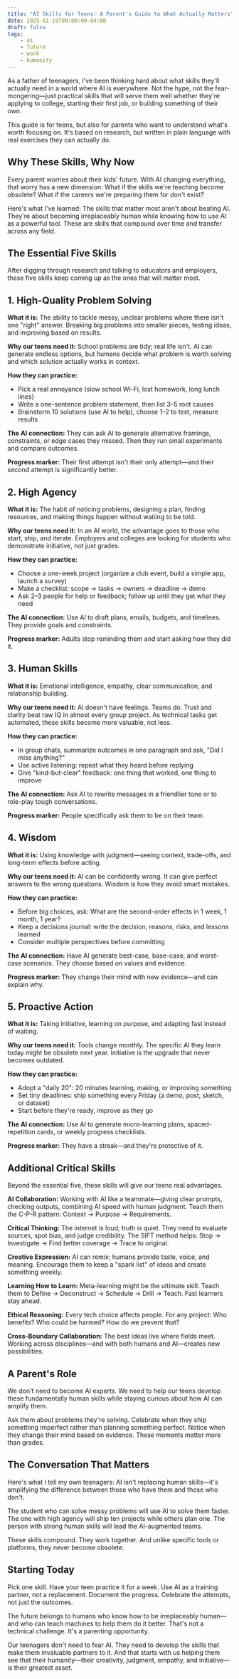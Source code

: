 ```yaml
---
title: "AI Skills for Teens: A Parent's Guide to What Actually Matters"
date: 2025-01-19T00:00:00-04:00
draft: false
tags:
    - ai
    - future
    - work
    - humanity
---
```


As a father of teenagers, I've been thinking hard about what skills they'll actually need in a world where AI is everywhere. Not the hype, not the fear-mongering—just practical skills that will serve them well whether they're applying to college, starting their first job, or building something of their own.

This guide is for teens, but also for parents who want to understand what's worth focusing on. It's based on research, but written in plain language with real exercises they can actually do.

## Why These Skills, Why Now

Every parent worries about their kids' future. With AI changing everything, that worry has a new dimension: What if the skills we're teaching become obsolete? What if the careers we're preparing them for don't exist?

Here's what I've learned: The skills that matter most aren't about beating AI. They're about becoming irreplaceably human while knowing how to use AI as a powerful tool. These are skills that compound over time and transfer across any field.

## The Essential Five Skills

After digging through research and talking to educators and employers, these five skills keep coming up as the ones that will matter most.

## 1. High-Quality Problem Solving

**What it is:** The ability to tackle messy, unclear problems where there isn't one "right" answer. Breaking big problems into smaller pieces, testing ideas, and improving based on results.

**Why our teens need it:** School problems are tidy; real life isn't. AI can generate endless options, but humans decide what problem is worth solving and which solution actually works in context.

**How they can practice:**
- Pick a real annoyance (slow school Wi-Fi, lost homework, long lunch lines)
- Write a one-sentence problem statement, then list 3–5 root causes
- Brainstorm 10 solutions (use AI to help), choose 1–2 to test, measure results

**The AI connection:** They can ask AI to generate alternative framings, constraints, or edge cases they missed. Then they run small experiments and compare outcomes.

**Progress marker:** Their first attempt isn't their only attempt—and their second attempt is significantly better.

## 2. High Agency

**What it is:** The habit of noticing problems, designing a plan, finding resources, and making things happen without waiting to be told.

**Why our teens need it:** In an AI world, the advantage goes to those who start, ship, and iterate. Employers and colleges are looking for students who demonstrate initiative, not just grades.

**How they can practice:**
- Choose a one-week project (organize a club event, build a simple app, launch a survey)
- Make a checklist: scope → tasks → owners → deadline → demo
- Ask 2–3 people for help or feedback; follow up until they get what they need

**The AI connection:** Use AI to draft plans, emails, budgets, and timelines. They provide goals and constraints.

**Progress marker:** Adults stop reminding them and start asking how they did it.

## 3. Human Skills

**What it is:** Emotional intelligence, empathy, clear communication, and relationship building.

**Why our teens need it:** AI doesn't have feelings. Teams do. Trust and clarity beat raw IQ in almost every group project. As technical tasks get automated, these skills become more valuable, not less.

**How they can practice:**
- In group chats, summarize outcomes in one paragraph and ask, "Did I miss anything?"
- Use active listening: repeat what they heard before replying
- Give "kind-but-clear" feedback: one thing that worked, one thing to improve

**The AI connection:** Ask AI to rewrite messages in a friendlier tone or to role-play tough conversations.

**Progress marker:** People specifically ask them to be on their team.

## 4. Wisdom

**What it is:** Using knowledge with judgment—seeing context, trade-offs, and long-term effects before acting.

**Why our teens need it:** AI can be confidently wrong. It can give perfect answers to the wrong questions. Wisdom is how they avoid smart mistakes.

**How they can practice:**
- Before big choices, ask: What are the second-order effects in 1 week, 1 month, 1 year?
- Keep a decisions journal: write the decision, reasons, risks, and lessons learned
- Consider multiple perspectives before committing

**The AI connection:** Have AI generate best-case, base-case, and worst-case scenarios. They choose based on values and evidence.

**Progress marker:** They change their mind with new evidence—and can explain why.

## 5. Proactive Action

**What it is:** Taking initiative, learning on purpose, and adapting fast instead of waiting.

**Why our teens need it:** Tools change monthly. The specific AI they learn today might be obsolete next year. Initiative is the upgrade that never becomes outdated.

**How they can practice:**
- Adopt a "daily 20": 20 minutes learning, making, or improving something
- Set tiny deadlines: ship something every Friday (a demo, post, sketch, or dataset)
- Start before they're ready, improve as they go

**The AI connection:** Use AI to generate micro-learning plans, spaced-repetition cards, or weekly progress checklists.

**Progress marker:** They have a streak—and they're protective of it.

## Additional Critical Skills

Beyond the essential five, these skills will give our teens real advantages.

**AI Collaboration:** Working with AI like a teammate—giving clear prompts, checking outputs, combining AI speed with human judgment. Teach them the C-P-R pattern: Context → Purpose → Requirements.

**Critical Thinking:** The internet is loud; truth is quiet. They need to evaluate sources, spot bias, and judge credibility. The SIFT method helps: Stop → Investigate → Find better coverage → Trace to original.

**Creative Expression:** AI can remix; humans provide taste, voice, and meaning. Encourage them to keep a "spark list" of ideas and create something weekly.

**Learning How to Learn:** Meta-learning might be the ultimate skill. Teach them to Define → Deconstruct → Schedule → Drill → Teach. Fast learners stay ahead.

**Ethical Reasoning:** Every tech choice affects people. For any project: Who benefits? Who could be harmed? How do we prevent that?

**Cross-Boundary Collaboration:** The best ideas live where fields meet. Working across disciplines—and with both humans and AI—creates new possibilities.

## A Parent's Role

We don't need to become AI experts. We need to help our teens develop these fundamentally human skills while staying curious about how AI can amplify them.

Ask them about problems they're solving. Celebrate when they ship something imperfect rather than planning something perfect. Notice when they change their mind based on evidence. These moments matter more than grades.

## The Conversation That Matters

Here's what I tell my own teenagers: AI isn't replacing human skills—it's amplifying the difference between those who have them and those who don't.

The student who can solve messy problems will use AI to solve them faster. The one with high agency will ship ten projects while others plan one. The person with strong human skills will lead the AI-augmented teams.

These skills compound. They work together. And unlike specific tools or platforms, they never become obsolete.

## Starting Today

Pick one skill. Have your teen practice it for a week. Use AI as a training partner, not a replacement. Document the progress. Celebrate the attempts, not just the outcomes.

The future belongs to humans who know how to be irreplaceably human—and who can teach machines to help them do it better. That's not a technical challenge. It's a parenting opportunity.

Our teenagers don't need to fear AI. They need to develop the skills that make them invaluable partners to it. And that starts with us helping them see that their humanity—their creativity, judgment, empathy, and initiative—is their greatest asset.